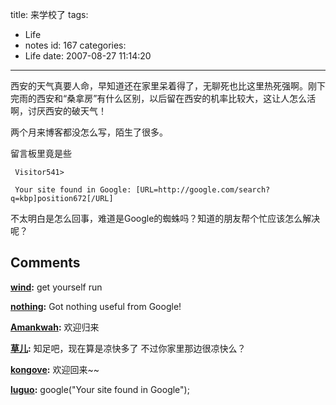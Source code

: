 title: 来学校了
tags:
  - Life
  - notes
id: 167
categories:
  - Life
date: 2007-08-27 11:14:20
---

西安的天气真要人命，早知道还在家里呆着得了，无聊死也比这里热死强啊。刚下完雨的西安和“桑拿房”有什么区别，以后留在西安的机率比较大，这让人怎么活啊，讨厌西安的破天气！

两个月来博客都没怎么写，陌生了很多。

留言板里竟是些

     Visitor541> 
     
     Your site found in Google: [URL=http://google.com/search?q=kbp]position672[/URL]

不太明白是怎么回事，难道是Google的蜘蛛吗？知道的朋友帮个忙应该怎么解决呢？
## Comments

**[wind](#1531 "2007-08-27 22:03:10"):** get yourself run

**[nothing](#1532 "2007-08-27 23:01:37"):** Got nothing useful from Google!

**[Amankwah](#1533 "2007-08-28 00:09:39"):** 欢迎归来

**[草儿](#1535 "2007-08-28 12:58:03"):** 知足吧，现在算是凉快多了 不过你家里那边很凉快么？

**[kongove](#1522 "2007-08-27 12:38:50"):** 欢迎回来~~

**[luguo](#1523 "2007-08-27 13:21:14"):** google("Your site found in Google");

